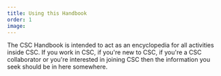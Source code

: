 ```yaml
---
title: Using this Handbook
order: 1
image:
---
```


The CSC Handbook is intended to act as an encyclopedia for all activities inside CSC. If you work in CSC,
if you're new to CSC, if you're a CSC collaborator or you're interested in joining CSC then the information you seek
should be in here somewhere.